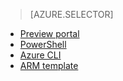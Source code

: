 > [AZURE.SELECTOR]
- [Preview portal](/documentation/articles/virtual-networks-create-vnet-arm-pportal)
- [PowerShell](/documentation/articles/virtual-networks-create-vnet-arm-ps)
- [Azure CLI](/documentation/articles/virtual-networks-create-vnet-arm-cli)
- [ARM template](/documentation/articles/virtual-networks-create-vnet-arm-template-click)

<!---HONumber=69-->